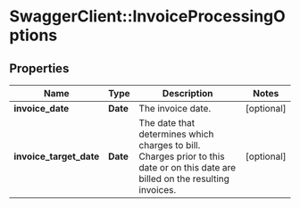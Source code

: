 # SwaggerClient::InvoiceProcessingOptions

## Properties
Name | Type | Description | Notes
------------ | ------------- | ------------- | -------------
**invoice_date** | **Date** |  The invoice date. | [optional] 
**invoice_target_date** | **Date** |  The date that determines which charges to bill. Charges prior to this date or on this date are billed on the resulting invoices.  | [optional] 


